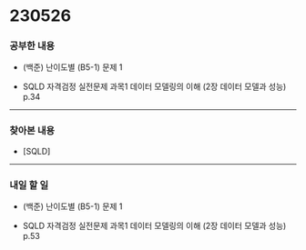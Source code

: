 # 230526

### 공부한 내용

- (백준) 난이도별 (B5-1) 문제 1

- SQLD 자격검정 실전문제 과목1 데이터 모델링의 이해 (2장 데이터 모델과 성능) p.34

---

### 찾아본 내용

- [SQLD]

---

### 내일 할 일

- (백준) 난이도별 (B5-1) 문제 1

- SQLD 자격검정 실전문제 과목1 데이터 모델링의 이해 (2장 데이터 모델과 성능) p.53
